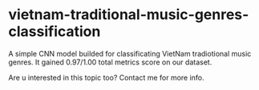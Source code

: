 # vietnam-traditional-music-genres-classification


A simple CNN model builded for classificating VietNam tradiotional music genres. It gained 0.97/1.00 total metrics score on our dataset. 

Are u interested in this topic too? Contact me for more info.

